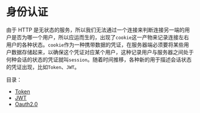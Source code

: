 # 身份认证

由于 HTTP 是无状态的服务，所以我们无法通过一个连接来判断连接另一端的用户是否为哪一个用户，所以应运而生的，出现了`cookie`这一产物来记录连接左右用户的各种状态。`cookie`作为一种携带数据的凭证，在服务器端必须要将某些用户数据存储起来，以确保这个凭证对应某个用户，这种记录用户与服务器之间处于何种会话的状态的凭证就叫`session`。随着时间推移，各种新的用于描述会话状态的凭证出现，比如`Token`、`JWT`。

目录：

-   [Token](./Token/README.md)
-   [JWT](./JsonWebToken/README.md)
-   [Oauth2.0](./Oauth2.0/README.md)
